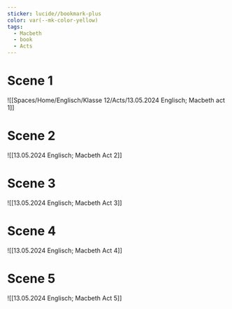 ```yaml
---
sticker: lucide//bookmark-plus
color: var(--mk-color-yellow)
tags:
  - Macbeth
  - book
  - Acts
---
```

# Scene 1
![[Spaces/Home/Englisch/Klasse 12/Acts/13.05.2024 Englisch; Macbeth act 1]]
# Scene 2
![[13.05.2024 Englisch; Macbeth Act 2]]
# Scene 3
![[13.05.2024 Englisch; Macbeth Act 3]]
# Scene 4
![[13.05.2024 Englisch; Macbeth Act 4]]
# Scene 5
![[13.05.2024 Englisch; Macbeth Act 5]]